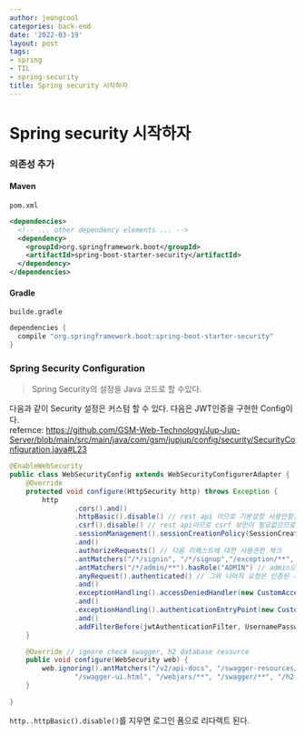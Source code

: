 ```yaml
---
author: jeongcool
categories: back-end
date: '2022-03-19'
layout: post
tags:
- spring
- TIL
- spring-security
title: Spring security 시작하자
---
```


# Spring security 시작하자

### 의존성 추가
#### Maven
`pom.xml`
```xml
<dependencies>
  <!-- ... other dependency elements ... -->
  <dependency>
    <groupId>org.springframework.boot</groupId>
    <artifactId>spring-boot-starter-security</artifactId>
  </dependency>
</dependencies>

```

#### Gradle
`builde.gradle`
```gradle
dependencies {
  compile "org.springframework.boot:spring-boot-starter-security"
}
```

### Spring Security Configuration
> Spring Security의 설정을 Java 코드로 할 수있다.

다음과 같이 Security 설정은 커스텀 할 수 있다. 다음은 JWT인증을 구현한 Config이다.   
refernce: https://github.com/GSM-Web-Technology/Jup-Jup-Server/blob/main/src/main/java/com/gsm/jupjup/config/security/SecurityConfiguration.java#L23
```java
@EnableWebSecurity
public class WebSecurityConfig extends WebSecurityConfigurerAdapter {
    @Override
    protected void configure(HttpSecurity http) throws Exception {
        http
                .cors().and()
                .httpBasic().disable() // rest api 이므로 기본설정 사용안함. 기본설정은 비인증시 로그인폼 화면으로 리다이렉트 된다.
                .csrf().disable() // rest api이므로 csrf 보안이 필요없으므로 disable처리.
                .sessionManagement().sessionCreationPolicy(SessionCreationPolicy.STATELESS) // jwt token으로 인증할것이므로 세션필요없으므로 생성안함.
                .and()
                .authorizeRequests() // 다음 리퀘스트에 대한 사용권한 체크
                .antMatchers("/*/signin", "/*/signup","/exception/**", "/*/member/**", "/*/logout", "/*/dev/**", "/*/userinfo").permitAll() // 가입 및 인증 주소, 오류, 이메일 인증은 누구나 접근가능
                .antMatchers("/*/admin/**").hasRole("ADMIN") // admin으로 시작하는 요청은 관리자만 접근 가능
                .anyRequest().authenticated() // 그외 나머지 요청은 인증된 사용자만 접근 가능
                .and()
                .exceptionHandling().accessDeniedHandler(new CustomAccessDeniedHandler()) //관리자 에러
                .and()
                .exceptionHandling().authenticationEntryPoint(new CustomAuthenticationEntryPointHandler()) //로그인 에러
                .and()
                .addFilterBefore(jwtAuthenticationFilter, UsernamePasswordAuthenticationFilter.class);  // jwt token 필터를 id/password 인증 필터 전에 넣음
    }

    @Override // ignore check swagger, h2 database resource
    public void configure(WebSecurity web) {
        web.ignoring().antMatchers("/v2/api-docs", "/swagger-resources/**",
                "/swagger-ui.html", "/webjars/**", "/swagger/**", "/h2-console/**", "/configuration/ui");
    }

}
```
`http..httpBasic().disable()`를 지우면 로그인 폼으로 리다렉트 된다.